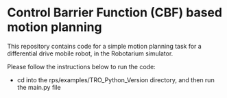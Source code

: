 # Control Barrier Function (CBF) based motion planning
This repository contains code for a simple motion planning task for a differential drive mobile robot, in the Robotarium simulator.

Please follow the instructions below to run the code:

* cd into the rps/examples/TRO_Python_Version directory, and then run the main.py file
